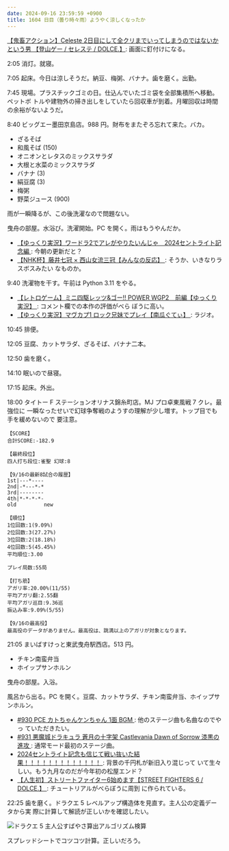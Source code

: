 ```yaml
---
date: 2024-09-16 23:59:59 +0900
title: 1604 日目（曇り時々雨）ようやく涼しくなったか
---
```


[【鬼畜アクション】Celeste 2日目にして全クリまでいってしまうのではないかという男
【登山ゲー / セレステ / DOLCE.】](https://www.youtube.com/watch?v=nYGU51UyU9c):
画面に釘付けになる。

2:05 消灯。就寝。

7:05 起床。今日は涼しそうだ。納豆、梅粥、バナナ。歯を磨く。出勤。

7:45 現場。プラスチックゴミの日。仕込んでいたゴミ袋を全部集積所へ移動。ペットボ
トルや建物外の掃き出しをしていたら回収車が到着。月曜回収は時間の余裕がないようだ。

8:40 ビッグエー墨田京島店。988 円。財布をまたぞろ忘れて来た。バカ。

* ざるそば
* 和風そば (150)
* オニオンとレタスのミックスサラダ
* 大根と水菜のミックスサラダ
* バナナ (3)
* 絹豆腐 (3)
* 梅粥
* 野菜ジュース (900)

雨が一瞬降るが、この後洗濯なので問題ない。

曳舟の部屋。水浴び。洗濯開始。PC を開く。雨はもうやんだか。

* [【ゆっくり実況】ワードラ2でアレがやりたいんじゃ　2024セントライト記念編
  ](https://www.youtube.com/watch?v=gkqDm8n_taE): 今朝の更新だと？
* [【NHK杯】藤井七冠 × 西山女流三冠【みんなの反応】
  ](https://www.youtube.com/watch?v=7aEKixPmLuo): そうか、いきなりラスボスみたい
  なものか。

9:40 洗濯物を干す。午前は Python 3.11 をやる。

* [【レトロゲーム】ミニ四駆レッツ&ゴー!! POWER WGP2　前編【ゆっくり実況】
  ](https://www.youtube.com/watch?v=bVXy47iUUUA): コメント欄での本作の評価がべら
  ぼうに高い。
* [【ゆっくり実況】マヴカプ1 ロック兄妹でプレイ【南瓜ぐてぃ】
  ](https://www.youtube.com/watch?v=m7ATVegMEPI): ラジオ。

10:45 排便。

12:05 豆腐、カットサラダ、ざるそば、バナナ二本。

12:50 歯を磨く。

14:10 眠いので昼寝。

17:15 起床。外出。

18:00 タイトー F ステーションオリナス錦糸町店。MJ プロ卓東風戦 7 クレ。最強位に
一瞬なったせいで幻球争奪戦のようすの理解が少し増す。トップ目でも手を緩めないので
要注意。

```text
【SCORE】
合計SCORE:-182.9

【最終段位】
四人打ち段位:雀聖 幻球:8

【9/16の最新8試合の履歴】
1st|---*----
2nd|-*---*-*
3rd|--------
4th|*-*-*-*-
old         new

【順位】
1位回数:1(9.09%)
2位回数:3(27.27%)
3位回数:2(18.18%)
4位回数:5(45.45%)
平均順位:3.00

プレイ局数:55局

【打ち筋】
アガリ率:20.00%(11/55)
平均アガリ翻:2.55翻
平均アガリ巡目:9.36巡
振込み率:9.09%(5/55)

【9/16の最高役】
最高役のデータがありません。最高役は、跳満以上のアガリが対象となります。
```

21:05 まいばすけっと東武曳舟駅西店。513 円。

* チキン南蛮弁当
* ホイップサンホルン

曳舟の部屋。入浴。

風呂から出る。PC を開く。豆腐、カットサラダ、チキン南蛮弁当、ホイップサンホルン。

* [#930 PCE カトちゃんケンちゃん 1面 BGM
  ](https://www.youtube.com/watch?v=eYkTvIvMxj4): 他のステージ曲も名曲なのでやっ
  ていただきたい。
* [#931 悪魔城ドラキュラ 蒼月の十字架 Castlevania Dawn of Sorrow 漆黒の進攻
  ](https://www.youtube.com/watch?v=-o12WTGWVmM): 通常モード最初のステージ曲。
* [2024セントライト記念も信じて戦い抜いた結果！！！！！！！！！！！！！
  ](https://www.youtube.com/watch?v=TOcmgiCsv2A): 背景の千円札が新旧入り混じって
  いて生々しい。もう九月なのだが今年初の松屋エンド？
* [【人生初】ストリートファイター6始めます【STREET FIGHTERS 6 / DOLCE.】
  ](https://www.youtube.com/watch?v=QSwjJt-lSMg): チュートリアルがべらぼうに周到
  に作られている。

22:25 歯を磨く。ドラクエ 5 レベルアップ構造体を見直す。主人公の定義データから実
際に計算して解読が正しいかを確認したい。

![ドラクエ 5 主人公すばやさ算出アルゴリズム検算](https://pbs.twimg.com/media/GXmy9JtaUAA729j?format=png&name=small)

スプレッドシートでコツコツ計算。正しいだろう。
